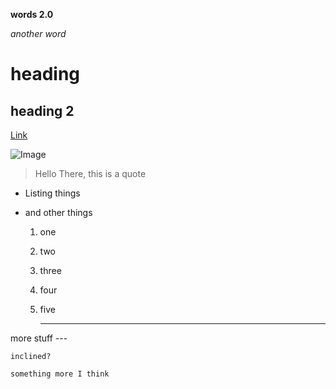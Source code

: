 **words 2.0**

*another word*

# heading

## heading 2

[Link](https://www.google.com)

![Image](https://www.simplilearn.com/ice9/free_resources_article_thumb/what_is_image_Processing.jpg)

> Hello There, this is a quote

* Listing things
* and other things

  1. one
  2. two
  3. three
  4. four
  5. five

     ---
more stuff
     ---

`inclined?`

```
something more I think
```
